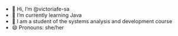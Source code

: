- 👋 Hi, I’m @victoriafe-sa
- 🌱 I’m currently learning Java
- :notebook_with_decorative_cover: I am a student of the systems analysis and development course
- 😄 Pronouns: she/her

<!---
victoriafe-sa/victoriafe-sa is a ✨ special ✨ repository because its `README.md` (this file) appears on your GitHub profile.
You can click the Preview link to take a look at your changes.
--->
